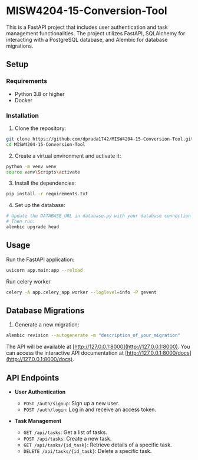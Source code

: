 # MISW4204-15-Conversion-Tool

This is a FastAPI project that includes user authentication and task management functionalities. The project utilizes FastAPI, SQLAlchemy for interacting with a PostgreSQL database, and Alembic for database migrations.

## Setup

### Requirements

- Python 3.8 or higher
- Docker

### Installation

1. Clone the repository:
```bash
git clone https://github.com/dprada1742/MISW4204-15-Conversion-Tool.git
cd MISW4204-15-Conversion-Tool
```

2. Create a virtual environment and activate it:
```bash
python -m venv venv
source venv\Scripts\activate
```

3. Install the dependencies:
```bash
pip install -r requirements.txt
```

4. Set up the database:
```bash
# Update the DATABASE_URL in database.py with your database connection details.
# Then run:
alembic upgrade head
```

## Usage

Run the FastAPI application:

```bash
uvicorn app.main:app --reload
```


Run celery worker

```bash
celery -A app.celery_app worker --loglevel=info -P gevent
```

## Database Migrations
1. Generate a new migration:

```bash
alembic revision --autogenerate -m "description_of_your_migration"
```

The API will be available at [http://127.0.0.1:8000](http://127.0.0.1:8000). You can access the interactive API documentation at [http://127.0.0.1:8000/docs](http://127.0.0.1:8000/docs).

## API Endpoints

- **User Authentication**
    - `POST /auth/signup`: Sign up a new user.
    - `POST /auth/login`: Log in and receive an access token.

- **Task Management**
    - `GET /api/tasks`: Get a list of tasks.
    - `POST /api/tasks`: Create a new task.
    - `GET /api/tasks/{id_task}`: Retrieve details of a specific task.
    - `DELETE /api/tasks/{id_task}`: Delete a specific task.
